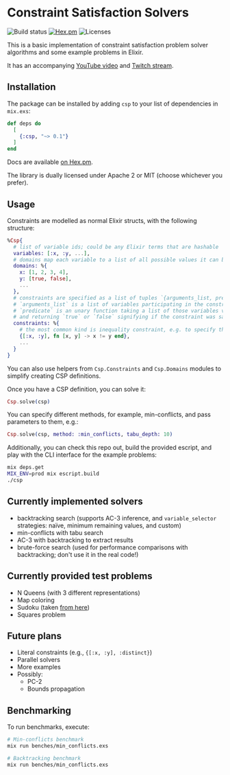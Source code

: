 # Constraint Satisfaction Solvers
![Build status](https://img.shields.io/github/workflow/status/Lakret/csp/Elixir%20CI) [![Hex.pm](https://img.shields.io/hexpm/v/csp)](https://hex.pm/packages/csp) ![Licenses](https://img.shields.io/hexpm/l/csp)

This is a basic implementation of constraint satisfaction problem solver algorithms and some example problems in Elixir.

It has an accompanying [YouTube video](https://www.youtube.com/watch?v=ao1CO8_V5do) and [Twitch stream](https://www.twitch.tv/videos/572863390).

## Installation

The package can be installed by adding `csp` to your list of dependencies in `mix.exs`:

```elixir
def deps do
  [
    {:csp, "~> 0.1"}
  ]
end
```

Docs are available [on Hex.pm](https://hexdocs.pm/csp).

The library is dually licensed under Apache 2 or MIT (choose whichever you prefer).

## Usage

Constraints are modelled as normal Elixir structs, with the following structure:

```elixir
%Csp{
  # list of variable ids; could be any Elixir terms that are hashable
  variables: [:x, :y, ...],
  # domains map each variable to a list of all possible values it can be assigned to
  domains: %{
    x: [1, 2, 3, 4],
    y: [true, false],
    ...
  },
  # constraints are specified as a list of tuples `{arguments_list, predicate}`.
  # `arguments_list` is a list of variables participating in the constraint.
  # `predicate` is an unary function taking a list of those variables values (in the same order)
  # and returning `true` or `false` signifying if the constraint was satisfied
  constraints: %{
    # the most common kind is inequality constraint, e.g. to specify that x != y:
    {[:x, :y], fn [x, y] -> x != y end},
    ...
  }
}
```

You can also use helpers from `Csp.Constraints` and `Csp.Domains` modules to simplify creating CSP definitions.

Once you have a CSP definition, you can solve it:

```elixir
Csp.solve(csp)
```

You can specify different methods, for example, min-conflicts, and pass parameters to them, e.g.:

```elixir
Csp.solve(csp, method: :min_conflicts, tabu_depth: 10)
```

Additionally, you can check this repo out, build the provided escript, and play with the CLI interface for the example problems:

```bash
mix deps.get
MIX_ENV=prod mix escript.build
./csp
```

## Currently implemented solvers

- backtracking search (supports AC-3 inference, and `variable_selector` strategies: naïve, minimum remaining values, and custom)
- min-conflicts with tabu search
- AC-3 with backtracking to extract results
- brute-force search (used for performance comparisons with backtracking; don't use it in the real code!)

## Currently provided test problems

- N Queens (with 3 different representations)
- Map coloring
- Sudoku (taken [from here](https://en.wikipedia.org/wiki/Sudoku))
- Squares problem

## Future plans

- Literal constraints (e.g., `{[:x, :y], :distinct}`)
- Parallel solvers
- More examples
- Possibly:
  - PC-2
  - Bounds propagation

## Benchmarking

To run benchmarks, execute:

```bash
# Min-conflicts benchmark
mix run benches/min_conflicts.exs

# Backtracking benchmark
mix run benches/min_conflicts.exs
```